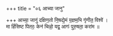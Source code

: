 +++
title = "०६ आच्या जानु"

+++
आच्या॒ जानु॑ दक्षिण॒तो नि॒षद्ये॒मं य॒ज्ञम॒भि गृ॑णीत॒ विश्वे॑ ।  
मा हिं॑सिष्ट पितरः॒ केन॑ चिन्नो॒ यद्व॒ आगः॑ पुरु॒षता॒ करा॑म ॥